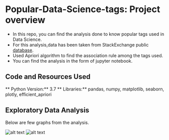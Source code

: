# Popular-Data-Science-tags: Project overview

- In this repo, you can find the analysis done to know popular tags used in Data Science. 
- For this analysis,data has been taken from StackExchange public [database](https://data.stackexchange.com/datascience/query/new).
- Used Apriori algorithm to find the association rule among the tags used. 
- You can find the analysis in the form of jupyter notebook.



## Code and Resources Used
** Python Version:** 3.7
** Libraries:** pandas, numpy, matplotlib, seaborn, plotly, efficient_apriori


## Exploratory Data Analysis
Below are few graphs from the analysis.

![alt text](https://github.com/Mattobad/Data-Analysis/tree/master/Popular-Data-Science-tags/bargraph_tags.png "Count of top 20 Data Science tags")
![alt text](https://github.com/Mattobad/Data-Analysis/tree/master/Popular-Data-Science-tags/pie_tags.png "Percentage of top 20 Data Science tags")